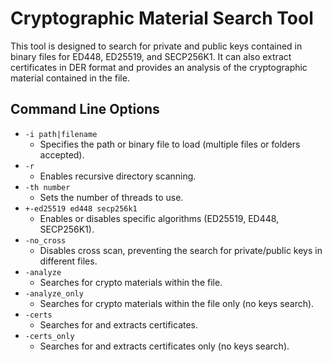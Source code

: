 # Cryptographic Material Search Tool

This tool is designed to search for private and public keys contained in binary files for ED448, ED25519, and SECP256K1. It can also extract certificates in DER format and provides an analysis of the cryptographic material contained in the file.

## Command Line Options

- `-i path|filename`             
  - Specifies the path or binary file to load (multiple files or folders accepted).
- `-r`                           
  - Enables recursive directory scanning.
- `-th number`                   
  - Sets the number of threads to use.
- `+-ed25519 ed448 secp256k1`    
  - Enables or disables specific algorithms (ED25519, ED448, SECP256K1).
- `-no_cross`                    
  - Disables cross scan, preventing the search for private/public keys in different files.
- `-analyze`                     
  - Searches for crypto materials within the file.
- `-analyze_only`                
  - Searches for crypto materials within the file only (no keys search).
- `-certs`                       
  - Searches for and extracts certificates.
- `-certs_only`                  
  - Searches for and extracts certificates only (no keys search).
